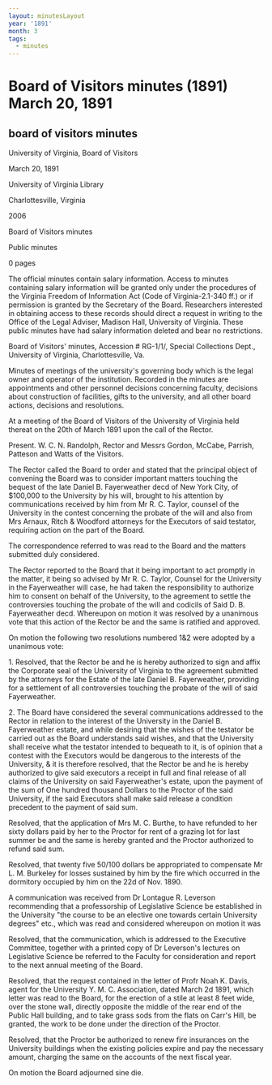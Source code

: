 ```yaml
---
layout: minutesLayout
year: '1891'
month: 3
tags:
  - minutes
---
```

Board of Visitors minutes (1891) March 20, 1891
===============================================

board of visitors minutes
-------------------------

University of Virginia, Board of Visitors

March 20, 1891

University of Virginia Library

Charlottesville, Virginia

2006

Board of Visitors minutes

Public minutes

0 pages

The official minutes contain salary information. Access to minutes containing salary information will be granted only under the procedures of the Virginia Freedom of Information Act (Code of Virginia-2.1-340 ff.) or if permission is granted by the Secretary of the Board. Researchers interested in obtaining access to these records should direct a request in writing to the Office of the Legal Adviser, Madison Hall, University of Virginia. These public minutes have had salary information deleted and bear no restrictions.

Board of Visitors' minutes, Accession # RG-1/1/, Special Collections Dept., University of Virginia, Charlottesville, Va.

Minutes of meetings of the university's governing body which is the legal owner and operator of the institution. Recorded in the minutes are appointments and other personnel decisions concerning faculty, decisions about construction of facilities, gifts to the university, and all other board actions, decisions and resolutions.

At a meeting of the Board of Visitors of the University of Virginia held thereat on the 20th of March 1891 upon the call of the Rector.

Present. W. C. N. Randolph, Rector and Messrs Gordon, McCabe, Parrish, Patteson and Watts of the Visitors.

The Rector called the Board to order and stated that the principal object of convening the Board was to consider important matters touching the bequest of the late Daniel B. Fayerweather decd of New York City, of $100,000 to the University by his will, brought to his attention by communications received by him from Mr R. C. Taylor, counsel of the University in the contest concerning the probate of the will and also from Mrs Arnaux, Ritch & Woodford attorneys for the Executors of said testator, requiring action on the part of the Board.

The correspondence referred to was read to the Board and the matters submitted duly considered.

The Rector reported to the Board that it being important to act promptly in the matter, it being so advised by Mr R. C. Taylor, Counsel for the University in the Fayerweather will case, he had taken the responsibility to authorize him to consent on behalf of the University, to the agreement to settle the controversies touching the probate of the will and codicils of Said D. B. Fayerweather decd. Whereupon on motion it was resolved by a unanimous vote that this action of the Rector be and the same is ratified and approved.

On motion the following two resolutions numbered 1&2 were adopted by a unanimous vote:

1\. Resolved, that the Rector be and he is hereby authorized to sign and affix the Corporate seal of the University of Virginia to the agreement submitted by the attorneys for the Estate of the late Daniel B. Fayerweather, providing for a settlement of all controversies touching the probate of the will of said Fayerweather.

2\. The Board have considered the several communications addressed to the Rector in relation to the interest of the University in the Daniel B. Fayerweather estate, and while desiring that the wishes of the testator be carried out as the Board understands said wishes, and that the University shall receive what the testator intended to bequeath to it, is of opinion that a contest with the Executors would be dangerous to the interests of the University, & it is therefore resolved, that the Rector be and he is hereby authorized to give said executors a receipt in full and final release of all claims of the University on said Fayerweather's estate, upon the payment of the sum of One hundred thousand Dollars to the Proctor of the said University, if the said Executors shall make said release a condition precedent to the payment of said sum.

Resolved, that the application of Mrs M. C. Burthe, to have refunded to her sixty dollars paid by her to the Proctor for rent of a grazing lot for last summer be and the same is hereby granted and the Proctor authorized to refund said sum.

Resolved, that twenty five 50/100 dollars be appropriated to compensate Mr L. M. Burkeley for losses sustained by him by the fire which occurred in the dormitory occupied by him on the 22d of Nov. 1890.

A communication was received from Dr Lontague R. Leverson recommending that a professorship of Legislative Science be established in the University "the course to be an elective one towards certain University degrees" etc., which was read and considered whereupon on motion it was

Resolved, that the communication, which is addressed to the Executive Committee, together with a printed copy of Dr Leverson's lectures on Legislative Science be referred to the Faculty for consideration and report to the next annual meeting of the Board.

Resolved, that the request contained in the letter of Profr Noah K. Davis, agent for the University Y. M. C. Association, dated March 2d 1891, which letter was read to the Board, for the erection of a stile at least 8 feet wide, over the stone wall, directly opposite the middle of the rear end of the Public Hall building, and to take grass sods from the flats on Carr's Hill, be granted, the work to be done under the direction of the Proctor.

Resolved, that the Proctor be authorized to renew fire insurances on the University buildings when the existing policies expire and pay the necessary amount, charging the same on the accounts of the next fiscal year.

On motion the Board adjourned sine die.
